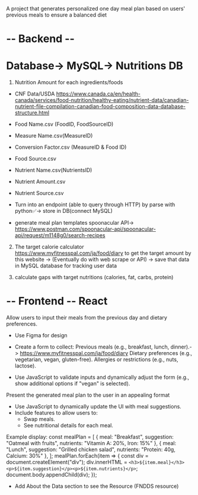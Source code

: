 A project that generates personalized one day meal plan based on users' previous meals to ensure a balanced diet

# -- Backend -- 
# Database-> MySQL-> Nutritions DB
1. Nutrition Amount for each ingredients/foods
- CNF Data/USDA https://www.canada.ca/en/health-canada/services/food-nutrition/healthy-eating/nutrient-data/canadian-nutrient-file-compilation-canadian-food-composition-data-database-structure.html 
 - Food Name.csv (FoodID, FoodSourceID)
 - Measure Name.csv(MeasureID)
 - Conversion Factor.csv (MeasureID & Food ID)
 - Food Source.csv
 - Nutrient Name.csv(NutrientsID)
 - Nutrient Amount.csv
 - Nutrient Source.csv
- Turn into an endpoint (able to query through HTTP) by parse with python✅-> store in DB(connect MySQL)

- generate meal plan templates 
   spoonacular API-> https://www.postman.com/spoonacular-api/spoonacular-api/request/m1148g0/search-recipes 


2. The target calorie calculator
https://www.myfitnesspal.com/ja/food/diary to get the target amount by this website
-> (Eventually do with web scrape or API)
-> save that data in MySQL database for tracking user data

3. calculate gaps with target nutritions (calories, fat, carbs, protein)




# -- Frontend -- React
Allow users to input their meals from the previous day and dietary preferences.

- Use Figma for design

- Create a form to collect:
  Previous meals (e.g., breakfast, lunch, dinner).-> https://www.myfitnesspal.com/ja/food/diary 
  Dietary preferences (e.g., vegetarian, vegan, gluten-free).
  Allergies or restrictions (e.g., nuts, lactose).

- Use JavaScript to validate inputs and dynamically adjust the form (e.g., show additional options if "vegan" is selected).


Present the generated meal plan to the user in an appealing format

- Use JavaScript to dynamically update the UI with meal suggestions.
- Include features to allow users to:
  - Swap meals.
  - See nutritional details for each meal.
  
Example display: const mealPlan = [
    { meal: "Breakfast", suggestion: "Oatmeal with fruits", nutrients: "Vitamin A: 20%, Iron: 15%" },
    { meal: "Lunch", suggestion: "Grilled chicken salad", nutrients: "Protein: 40g, Calcium: 30%" },
];
mealPlan.forEach(item => {
    const div = document.createElement("div");
    div.innerHTML = `<h3>${item.meal}</h3><p>${item.suggestion}</p><p>${item.nutrients}</p>`;
    document.body.appendChild(div);
});

- Add About the Data section to see the Resource (FNDDS resource)